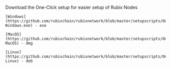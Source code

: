 Download the One-Click setup for easier setup of Rubix Nodes

```
[Windows](https://github.com/rubixchain/rubixnetwork/blob/master/setupscripts/OneClickSetup/RubixOneClickSetup-Windows.exe) - exe
```

```
[MacOS](https://github.com/rubixchain/rubixnetwork/blob/master/setupscripts/OneClickSetup/RubixOneClickSetup-MacOS) - dmg
```


```
[Linux](https://github.com/rubixchain/rubixnetwork/blob/master/setupscripts/OneClickSetup/RubixOneClickSetup-Linux) - deb
```

